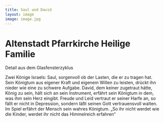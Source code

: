 ```yaml
---
title: Saul und David
layout: image
image: image.jpg
---
```


# Altenstadt Pfarrkirche Heilige Familie

Detail aus dem Glasfensterzyklus

Zwei Könige Israels: Saul, sorgenvoll ob der Lasten, die er zu tragen hat. Sein Königtum aus eigener Kraft und eigenem Willen zu leisten, drückt ihn nieder wie eine zu schwere Aufgabe. David, dem keiner zugetraut hätte, König zu sein, hält sich an sein Instrument, erfährt sein Königtum in dem, was ihm sein Herz eingibt. Freude und Leid vertraut er seiner Harfe an, so fällt er nicht in Depression, sondern läßt seinen Gott vertrauensvoll walten. Im Spiel erfährt der Mensch sein wahres Königtum. „So ihr nicht werdet wie die Kinder, werdet ihr nicht das Himmelreich erfahren“
